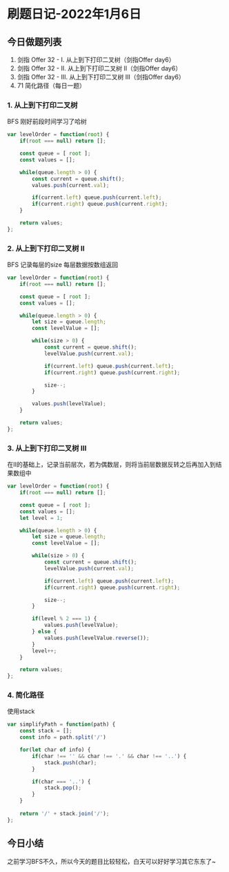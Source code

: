 # 刷题日记-2022年1月6日

## 今日做题列表
1. 剑指 Offer 32 - I. 从上到下打印二叉树（剑指Offer day6）
2. 剑指 Offer 32 - II. 从上到下打印二叉树 II（剑指Offer day6）
3. 剑指 Offer 32 - III. 从上到下打印二叉树 III（剑指Offer day6）
4. 71 简化路径（每日一题）

### 1. 从上到下打印二叉树
BFS 刚好前段时间学习了哈树
```javascript
var levelOrder = function(root) {
    if(root === null) return [];

    const queue = [ root ];
    const values = [];

    while(queue.length > 0) {
        const current = queue.shift();
        values.push(current.val);

        if(current.left) queue.push(current.left);
        if(current.right) queue.push(current.right);
    }

    return values;
};
```

### 2. 从上到下打印二叉树 II
BFS 记录每层的size 每层数据按数组返回 
```javascript
var levelOrder = function(root) {
    if(root === null) return [];

    const queue = [ root ];
    const values = [];

    while(queue.length > 0) {
        let size = queue.length;
        const levelValue = [];

        while(size > 0) {
            const current = queue.shift();
            levelValue.push(current.val);

            if(current.left) queue.push(current.left);
            if(current.right) queue.push(current.right);

            size--;
        }

        values.push(levelValue);
    }

    return values;
};
```

### 3. 从上到下打印二叉树 III
在II的基础上，记录当前层次，若为偶数层，则将当前层数据反转之后再加入到结果数组中
```javascript
var levelOrder = function(root) {
    if(root === null) return [];

    const queue = [ root ];
    const values = [];
    let level = 1;

    while(queue.length > 0) {
        let size = queue.length;
        const levelValue = [];

        while(size > 0) {
            const current = queue.shift();
            levelValue.push(current.val);

            if(current.left) queue.push(current.left);
            if(current.right) queue.push(current.right);

            size--;
        }

        if(level % 2 === 1) {
            values.push(levelValue);
        } else {
            values.push(levelValue.reverse());
        }
        level++;
    }

    return values;
};
```

### 4. 简化路径
使用stack
```javascript
var simplifyPath = function(path) {
    const stack = [];
    const info = path.split('/')

    for(let char of info) {
        if(char !== '' && char !== '.' && char !== '..') {
            stack.push(char);
        }

        if(char === '..') {
            stack.pop();
        }
    }
    
    return '/' + stack.join('/');
};
```

## 今日小结
之前学习BFS不久，所以今天的题目比较轻松，白天可以好好学习其它东东了~